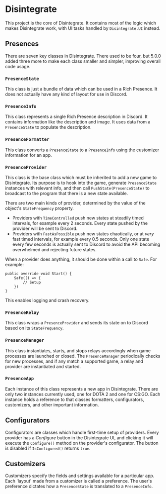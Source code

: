 ﻿# Disintegrate
This project is the core of Disintegrate. It contains most of the logic which
makes Disintegrate work, with UI tasks handled by `Disintegrate.UI` instead.

## Presences
There are seven key classes in Disintegrate. There used to be four, but 5.0.0 added
three more to make each class smaller and simpler, improving overall code usage.

### `PresenceState`
This class is just a bundle of data which can be used in a Rich Presence.
It does not actually have any kind of layout for use in Discord.

### `PresenceInfo`
This class represents a single Rich Presence description in Discord. It contains
information like the description and image. It uses data from a `PresenceState`
to populate the description.

### `PresenceFormatter`
This class converts a `PresenceState` to a `PresenceInfo` using the customizer
information for an app.

### `PresenceProvider`
This class is the base class which must be inherited to add a new game to
Disintegrate. Its purpose is to hook into the game, generate `PresenceState`
instances with relevant info, and then call `PushState(PresenceState)` to
broadcast to the program that there is a new state available.

There are two main kinds of provider, determined by the value of the object's `StateFrequency` property.

  - Providers with `TimeControlled` push new states at steadily timed
    intervals, for example every 2 seconds. Every state pushed by the provider
    will be sent to Discord.
  - Providers with `FastAsPossible` push new states chaotically, or at *very*
    fast timed intervals, for example every 0.5 seconds. Only one state every
    few seconds is actually sent to Discord to avoid the API becoming 
    overwhelmed and rejecting future states.

When a provider does anything, it should be done within a call to `Safe`. For example:

```
public override void Start() {
	Safe(() => {
		// Setup
	})
}
```

This enables logging and crash recovery.

### `PresenceRelay`
This class wraps a `PresenceProvider` and sends its state on to Discord based
on its `StateFrequency`.

### `PresenceManager`
This class instantiates, starts, and stops relays accordingly when game
processes are launched or closed. The `PresenceManager` periodically checks
for new processes, and if any match a supported game, a relay and provider
are instantiated and started.

### `PresenceApp`
Each instance of this class represents a new app in Disintegrate. There are
only two instances currently used, one for DOTA 2 and one for CS:GO. Each instance
holds a reference to that classes formatters, configurators, customizers, and other
important information.

## Configurators
Configurators are classes which handle first-time setup of providers. Every
provider has a *Configure* button in the Disintegrate UI, and clicking it will
execute the `Configure()` method on the provider's configurator. The button is
disabled if `IsConfigured()` returns `true`.

## Customizers
Customizers specify the fields and settings available for a particular app. Each
'layout' made from a customizer is called a preference. The user's preference
dictates how a `PresenceState` is translated to a `PresenceInfo`.